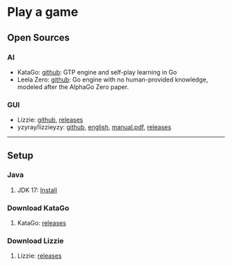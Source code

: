 # Play a game

## Open Sources

### AI

- KataGo: [github](https://github.com/lightvector/KataGo): GTP engine and self-play learning in Go
- Leela Zero: [github](https://github.com/leela-zero/leela-zero): Go engine with no human-provided knowledge, modeled after the AlphaGo Zero paper.

### GUI

- Lizzie: [github](https://github.com/featurecat/lizzie), [releases](https://github.com/featurecat/lizzie/releases)
- yzyray/lizzieyzy: [github](https://github.com/yzyray/lizzieyzy), [english](https://github.com/yzyray/lizzieyzy/blob/main/README_EN.md), [manual.pdf](https://github.com/yzyray/lizzieyzy/blob/main/readme_en.pdf), [releases](https://github.com/yzyray/lizzieyzy/releases)

---

## Setup

### Java

1. JDK 17: [Install](https://github.com/rurumimic/supply/blob/master/languages/java.md)

### Download KataGo

1. KataGo: [releases](https://github.com/lightvector/KataGo/releases)

### Download Lizzie

1. Lizzie: [releases](https://github.com/featurecat/lizzie/releases)
